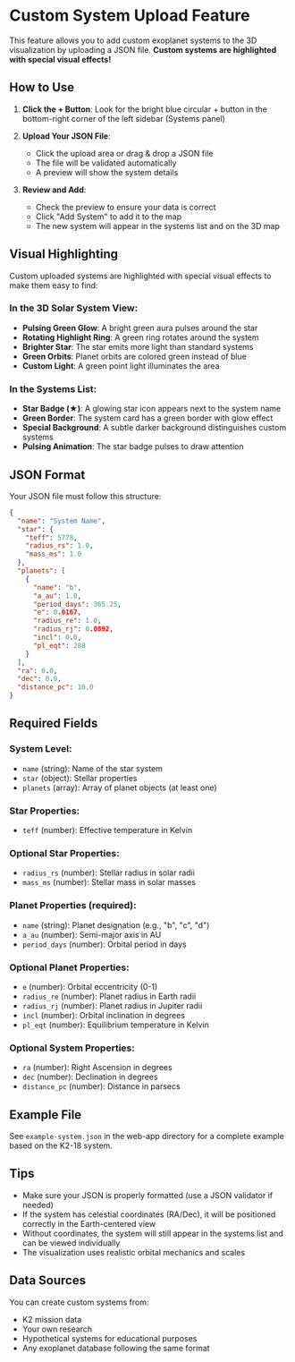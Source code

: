 # Custom System Upload Feature

This feature allows you to add custom exoplanet systems to the 3D visualization by uploading a JSON file. **Custom systems are highlighted with special visual effects!**

## How to Use

1. **Click the + Button**: Look for the bright blue circular + button in the bottom-right corner of the left sidebar (Systems panel)

2. **Upload Your JSON File**: 
   - Click the upload area or drag & drop a JSON file
   - The file will be validated automatically
   - A preview will show the system details

3. **Review and Add**: 
   - Check the preview to ensure your data is correct
   - Click "Add System" to add it to the map
   - The new system will appear in the systems list and on the 3D map

## Visual Highlighting

Custom uploaded systems are highlighted with special visual effects to make them easy to find:

### In the 3D Solar System View:
- **Pulsing Green Glow**: A bright green aura pulses around the star
- **Rotating Highlight Ring**: A green ring rotates around the system
- **Brighter Star**: The star emits more light than standard systems
- **Green Orbits**: Planet orbits are colored green instead of blue
- **Custom Light**: A green point light illuminates the area

### In the Systems List:
- **Star Badge (★)**: A glowing star icon appears next to the system name
- **Green Border**: The system card has a green border with glow effect
- **Special Background**: A subtle darker background distinguishes custom systems
- **Pulsing Animation**: The star badge pulses to draw attention

## JSON Format

Your JSON file must follow this structure:

```json
{
  "name": "System Name",
  "star": {
    "teff": 5778,
    "radius_rs": 1.0,
    "mass_ms": 1.0
  },
  "planets": [
    {
      "name": "b",
      "a_au": 1.0,
      "period_days": 365.25,
      "e": 0.0167,
      "radius_re": 1.0,
      "radius_rj": 0.0892,
      "incl": 0.0,
      "pl_eqt": 288
    }
  ],
  "ra": 0.0,
  "dec": 0.0,
  "distance_pc": 10.0
}
```

## Required Fields

### System Level:
- `name` (string): Name of the star system
- `star` (object): Stellar properties
- `planets` (array): Array of planet objects (at least one)

### Star Properties:
- `teff` (number): Effective temperature in Kelvin

### Optional Star Properties:
- `radius_rs` (number): Stellar radius in solar radii
- `mass_ms` (number): Stellar mass in solar masses

### Planet Properties (required):
- `name` (string): Planet designation (e.g., "b", "c", "d")
- `a_au` (number): Semi-major axis in AU
- `period_days` (number): Orbital period in days

### Optional Planet Properties:
- `e` (number): Orbital eccentricity (0-1)
- `radius_re` (number): Planet radius in Earth radii
- `radius_rj` (number): Planet radius in Jupiter radii
- `incl` (number): Orbital inclination in degrees
- `pl_eqt` (number): Equilibrium temperature in Kelvin

### Optional System Properties:
- `ra` (number): Right Ascension in degrees
- `dec` (number): Declination in degrees
- `distance_pc` (number): Distance in parsecs

## Example File

See `example-system.json` in the web-app directory for a complete example based on the K2-18 system.

## Tips

- Make sure your JSON is properly formatted (use a JSON validator if needed)
- If the system has celestial coordinates (RA/Dec), it will be positioned correctly in the Earth-centered view
- Without coordinates, the system will still appear in the systems list and can be viewed individually
- The visualization uses realistic orbital mechanics and scales

## Data Sources

You can create custom systems from:
- K2 mission data
- Your own research
- Hypothetical systems for educational purposes
- Any exoplanet database following the same format
